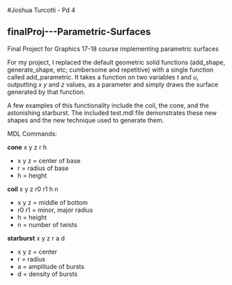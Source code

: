 #Joshua Turcotti - Pd 4
## finalProj---Parametric-Surfaces
Final Project for Graphics 17-18 course implementing parametric surfaces

For my project, I replaced the default geometric solid functions (add_shape, generate_shape, etc; cumbersome and repetitive) with a single function called add_parametric. It takes a function on two variables *t* and *u*, outputting *x* *y* and *z* values, as a parameter and simply draws the surface generated by that function.

A few examples of this functionality include the coil, the cone, and the astonishing starburst. The included test.mdl file demonstrates these new shapes and the new technique used to generate them.

MDL Commands:

**cone** x y z r h
- x y z = center of base
- r = radius of base
- h = height

**coil** x y z r0 r1 h n
- x y z = middle of bottom
- r0 r1 = minor, major radius
- h = height
- n = number of twists

**starburst** x y z r a d
- x y z = center
- r = radius
- a = amplitude of bursts
- d = density of bursts
